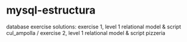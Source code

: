# mysql-estructura
database exercise solutions:
exercise 1, level 1 relational model & script cul_ampolla /
exercise 2, level 1 relational model & script pizzeria
